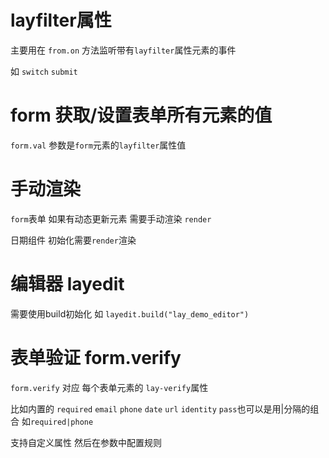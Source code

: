 #  layfilter属性

 主要用在 `from.on` 方法监听带有`layfilter`属性元素的事件

 如 `switch`  `submit` 

# form 获取/设置表单所有元素的值

`form.val`  参数是`form`元素的`layfilter`属性值

 # 手动渲染

 `form`表单 如果有动态更新元素 需要手动渲染 `render`

 日期组件 初始化需要`render`渲染

 # 编辑器  layedit

 需要使用build初始化  如 `layedit.build("lay_demo_editor")`


 # 表单验证 form.verify

 `form.verify` 对应 每个表单元素的 `lay-verify`属性 
 
 比如内置的 `required` `email` `phone` `date` `url`  `identity` `pass`也可以是用|分隔的组合 如`required|phone`

 支持自定义属性  然后在参数中配置规则

